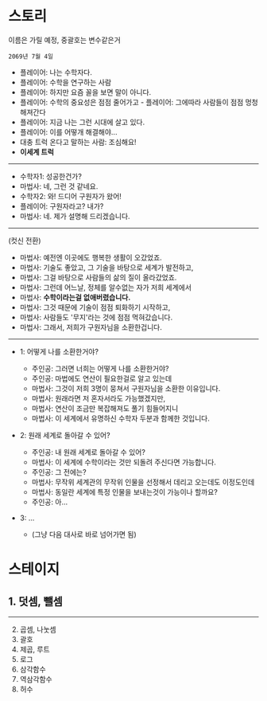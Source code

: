 # 스토리

이름은 가릴 예정, 중괄호는 변수같은거

`2069년 7월 4일`

- 플레이어: 나는 수학자다.
- 플레이어: 수학을 연구하는 사람
- 플레이어: 하지만 요즘 꼴을 보면 말이 아니다.
- 플레이어: 수학의 중요성은 점점 줄어가고 - 플레이어: 그에따라 사람들이 점점 멍청해져간다
- 플레이어: 지금 나는 그런 시대에 살고 있다.
- 플레이어: 이를 어떻개 해결해야...
- 대충 트럭 온다고 말하는 사람: 조심해요!
- **이세계 트럭**

---

- 수학자1: 성공한건가?
- 마법사: 네, 그런 것 같네요.
- 수학자2: 와! 드디어 구원자가 왔어!
- 플레이어: 구원자라고? 내가?
- 마법사: 네. 제가 설명해 드리겠습니다.

---

(컷신 전환)
- 마법사: 예전엔 이곳에도 행복한 생활이 오갔었죠.
- 마법사: 기술도 좋았고, 그 기술을 바탕으로 세계가 발전하고,
- 마법사: 그걸 바탕으로 사람들의 삶의 질이 올라갔었죠.
- 마법사: 그런데 어느날, 정체를 알수없는 자가 저희 세계에서
- 마법사: **수학이라는걸 없애버렸습니다.**
- 마법사: 그것 때문에 기술이 점점 퇴화하기 시작하고,
- 마법사: 사람들도 '무지'라는 것에 점점 먹혀갔습니다.
- 마법사: 그래서, 저희가 구원자님을 소환한겁니다.

---

- 1: 어떻게 나를 소환한거야?
  - 주인공: 그러면 너희는 어떻게 나를 소환한거야?
  - 주인공: 마법에도 연산이 필요한걸로 알고 있는데
  - 마법사: 그것이 저희 3명이 뭉쳐서 구원자님을 소환한 이유입니다.
  - 마법사: 원래라면 저 혼자서라도 가능했겠지만,
  - 마법사: 연산이 조금만 복잡해져도 풀기 힘들어지니
  - 마법사: 이 세계에서 유명하신 수학자 두분과 함께한 것입니다.

- 2: 원래 세계로 돌아갈 수 있어?
  - 주인공: 내 원래 세계로 돌아갈 수 있어?
  - 마법사: 이 세계에 수학이라는 것만 되돌려 주신다면 가능합니다.
  - 주인공: 그 전에는?
  - 마법사: 무작위 세계관의 무작위 인물을 선정해서 데리고 오는데도 이정도인데
  - 마법사: 동일란 세계에 특정 인물을 보내는것이 가능이나 할까요?
  - 주인공: 아...
- 3: ...
  - (그냥 다음 대사로 바로 넘어가면 됨)



# 스테이지

## 1. 덧셈, 뺄셈

---



2. 곱셈, 나눗셈
3. 괄호
4. 제곱, 루트
5. 로그
6. 삼각함수
7. 역삼각함수
8. 허수